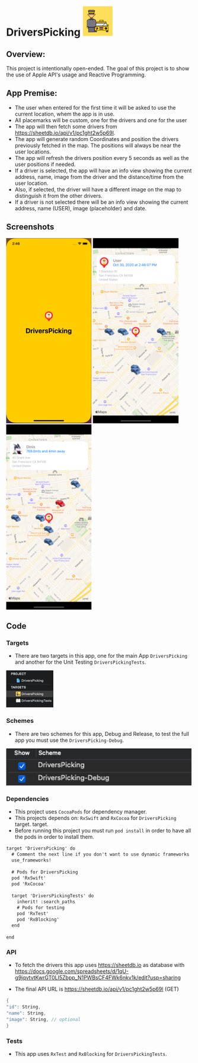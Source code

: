 # DriversPicking <img src="logo.png" height="80px">

## Overview:

This project is intentionally open-ended. The goal of this project is to show the use of Apple API's usage and Reactive Programming.

## App Premise:

- The user when entered for the first time it will be asked to use the current location, whem the app is in use.
- All placemarks will be custom, one for the drivers and one for the user
- The app will then fetch some drivers from https://sheetdb.io/api/v1/pc1ght2w5p69l.
- The app will generate random Coordinates and position the drivers previously fetched in the map. The positions will always be near the user locations.
- The app will refresh the drivers position every 5 seconds as well as the user positions if needed.
- If a driver is selected, the app will have an info view showing the current address, name, image from the driver and the distance/time from the user location.
- Also, if selected, the driver will have a different image on the map to distinguish it from the other drivers.
- If a driver is not selected there will be an info view showing the current address, name (USER), image (placeholder) and date.

## Screenshots
<img src="launch.png" height="500px"> <img src="user_screen.png" height="500px"> <img src="driver_screen.png" height="500px">

## Code

### Targets

- There are two targets in this app, one for the main App ```DriversPicking``` and another for the Unit Testing ```DriversPickingTests```.

<img src="targets.png" height="100px">

### Schemes

- There are two schemes for this app, Debug and Release, to test the full app you must use the ```DriversPicking-Debug```.

<img src="schemes.png" height="100px">

### Dependencies

- This project uses ```CocoaPods``` for dependency manager.
- This projects depends on: ```RxSwift``` and ```RxCocoa``` for ```DriversPicking``` target. target.
- Before running this project you must run ```pod install``` in order to have all the pods in order to install them.

```shell
target 'DriversPicking' do
  # Comment the next line if you don't want to use dynamic frameworks
  use_frameworks!

  # Pods for DriversPicking
  pod 'RxSwift'
  pod 'RxCocoa'

  target 'DriversPickingTests' do
    inherit! :search_paths
    # Pods for testing
    pod 'RxTest'
    pod 'RxBlocking'
  end

end
```

### API

- To fetch the drivers this app uses https://sheetdb.io as database with https://docs.google.com/spreadsheets/d/1qU-g9jqvtvtKwrGT0LI5Zbpp_N1PWBsCF4FWk6nkv1k/edit?usp=sharing

- The final API URL is https://sheetdb.io/api/v1/pc1ght2w5p69l (GET)

```swift
{
"id": String,
"name": String,
"image": String, // optional
}
```

### Tests

- This app uses ```RxTest``` and ```RxBlocking``` for ```DriversPickingTests```.

